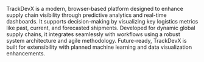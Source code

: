 TrackDevX is a modern, browser-based platform designed to enhance supply chain visibility through predictive analytics and real-time dashboards. It supports decision-making by visualizing key logistics metrics like past, current, and forecasted shipments. Developed for dynamic global supply chains, it integrates seamlessly with workflows using a robust system architecture and agile methodology. Future-ready, TrackDevX is built for extensibility with planned machine learning and data visualization enhancements.
